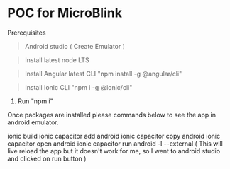 # POC for MicroBlink

Prerequisites

 > Android studio ( Create Emulator )

 > Install latest node LTS

 > Install Angular latest CLI "npm install -g @angular/cli"

 > Install Ionic CLI "npm i -g @ionic/cli"



1. Run "npm i"

Once packages are installed please commands below to see the app in android emulator.

ionic build
ionic capacitor add android
ionic capacitor copy android
ionic capacitor open android
ionic capacitor run android -l --external ( This will live reload the app but it doesn't work for me, so I went to android studio and clicked on run button  )
